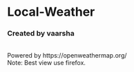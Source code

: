 # Local-Weather
 <h3>Created by vaarsha</h3><br>
<!--Weather Icons by  https://erikflowers.github.io/weather-icons/ <br>-->
Powered by https://openweathermap.org/<br> Note: Best view use firefox.
